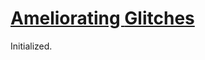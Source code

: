 # [Ameliorating ](https://github.com/Seanwanq/Ameliorating-Glitches)[Glitches](https://github.com/Seanwanq/Ameliorating-Glitches)

Initialized.
